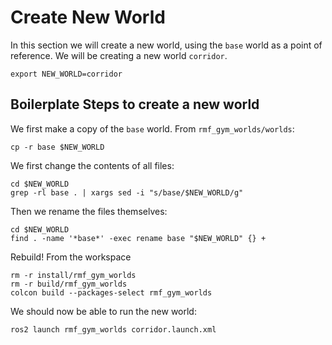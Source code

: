 # Create New World

In this section we will create a new world, using the `base` world as a point of reference. We will be creating a new world `corridor`.
```
export NEW_WORLD=corridor 
```

## Boilerplate Steps to create a new world
We first make a copy of the `base` world. From `rmf_gym_worlds/worlds`:
```
cp -r base $NEW_WORLD
```

We first change the contents of all files:
```
cd $NEW_WORLD
grep -rl base . | xargs sed -i "s/base/$NEW_WORLD/g"
```

Then we rename the files themselves:
```
cd $NEW_WORLD
find . -name '*base*' -exec rename base "$NEW_WORLD" {} +
```

Rebuild! From the workspace
```
rm -r install/rmf_gym_worlds
rm -r build/rmf_gym_worlds
colcon build --packages-select rmf_gym_worlds
```

We should now be able to run the new world:
```
ros2 launch rmf_gym_worlds corridor.launch.xml
``` 
